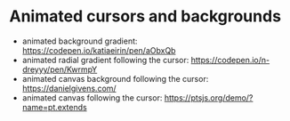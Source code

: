 # Animated cursors and backgrounds

- animated background gradient: https://codepen.io/katiaeirin/pen/aObxQb
- animated radial gradient following the cursor: https://codepen.io/n-dreyyy/pen/KwrmpY
- animated canvas background following the cursor: https://danielgivens.com/
- animated canvas following the cursor: https://ptsjs.org/demo/?name=pt.extends
